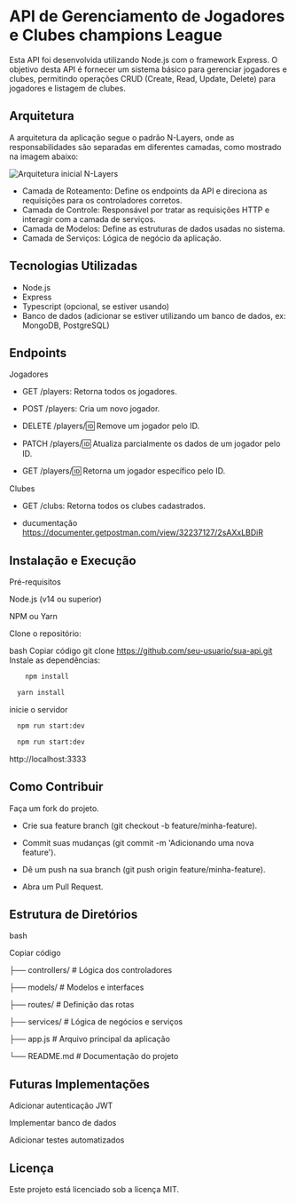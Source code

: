 
# API de Gerenciamento de Jogadores e Clubes champions League

Esta API foi desenvolvida utilizando Node.js com o framework Express. O objetivo desta API é fornecer um sistema básico para gerenciar jogadores e clubes, permitindo operações CRUD (Create, Read, Update, Delete) para jogadores e listagem de clubes.


## Arquitetura

A arquitetura da aplicação segue o padrão N-Layers, onde as responsabilidades são separadas em diferentes camadas, como mostrado na imagem abaixo:

![Arquitetura inicial N-Layers](https://i.ibb.co/n6SpTKz/arquitetura-projetos.png)
- Camada de Roteamento: Define os endpoints da API e direciona as requisições para os controladores corretos.
- Camada de Controle: Responsável por tratar as requisições HTTP e interagir com a camada de serviços.
- Camada de Modelos: Define as estruturas de dados usadas no sistema.
- Camada de Serviços: Lógica de negócio da aplicação.
## Tecnologias Utilizadas

- Node.js
- Express
- Typescript (opcional, se estiver usando)
- Banco de dados (adicionar se estiver utilizando um banco de dados, ex: MongoDB, PostgreSQL)

## Endpoints 

Jogadores

- GET /players: Retorna todos os jogadores.

- POST /players: Cria um novo jogador.

- DELETE /players/:id: Remove um jogador pelo ID.

- PATCH /players/:id: Atualiza parcialmente os dados de um jogador pelo ID.

- GET /players/:id: Retorna um jogador específico pelo ID.

Clubes

- GET /clubs: Retorna todos os clubes cadastrados.

- ducumentação https://documenter.getpostman.com/view/32237127/2sAXxLBDiR

## Instalação e Execução

Pré-requisitos

Node.js (v14 ou superior)

NPM ou Yarn

Clone o repositório:

bash
Copiar código
git clone https://github.com/seu-usuario/sua-api.git
Instale as dependências:

```bash
    npm install
```

```bash
  yarn install
```

inicie o servidor

```bash
  npm run start:dev
```

```bash
  npm run start:dev
```

http://localhost:3333

## Como Contribuir

Faça um fork do projeto.

- Crie sua feature branch (git checkout -b feature/minha-feature).

- Commit suas mudanças (git commit -m 'Adicionando uma nova feature').

- Dê um push na sua branch (git push origin feature/minha-feature).

- Abra um Pull Request.

## Estrutura de Diretórios

bash

Copiar código

├── controllers/          # Lógica dos controladores

├── models/               # Modelos e interfaces

├── routes/               # Definição das rotas

├── services/             # Lógica de negócios e serviços

├── app.js                # Arquivo principal da aplicação

└── README.md             # Documentação do projeto

## Futuras Implementações

 Adicionar autenticação JWT

 Implementar banco de dados

 Adicionar testes automatizados

## Licença

Este projeto está licenciado sob a licença MIT.
